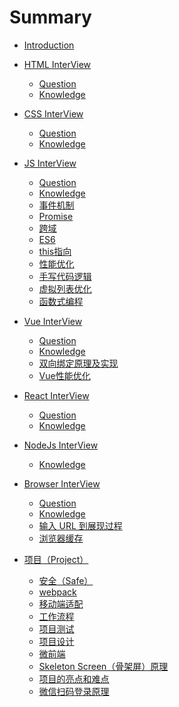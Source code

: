 <!--
 * @Author: Li Zhiliang
 * @Date: 2020-11-18 10:53:38
 * @LastEditors: Li Zhiliang
 * @LastEditTime: 2020-12-16 18:11:58
 * @FilePath: /FE-Interview.git/SUMMARY.md
-->
# Summary

* [Introduction](README.md)

* [HTML InterView](html/README.md)
    * [Question](html/question.md)
    * [Knowledge](html/knowledge.md)

* [CSS InterView](css/README.md)
    * [Question](css/question.md)
    * [Knowledge](css/knowledge.md)

* [JS InterView](javascript/README.md)
    * [Question](javascript/question.md)
    * [Knowledge](javascript/knowledge.md)
    * [事件机制](javascript/event.md)
    * [Promise](javascript/promise.md)
    * [跨域](javascript/cross-domain.md)
    * [ES6](javascript/es6.md)
    * [this指向](javascript/this.md)
    * [性能优化](javascript/performance.md)
    * [手写代码逻辑](javascript/handleWrittenCode.md)
    * [虚拟列表优化](javascript/virtualList.md)
    * [函数式编程]()

* [Vue InterView](vue/README.md)
    * [Question](vue/question.md)
    * [Knowledge](vue/knowledge.md)
    * [双向绑定原理及实现]()
    * [Vue性能优化](vue/optimization.md)

* [React InterView](react/README.md)
    * [Question](react/question.md)
    * [Knowledge](react/knowledge.md)

* [NodeJs InterView](node/README.md)
    * [Knowledge](node/knowledge.md)

* [Browser InterView](browser/README.md)
    * [Question](browser/question.md)
    * [Knowledge](browser/knowledge.md)
    * [输入 URL 到展现过程](browser/urlPageShow.md)
    * [浏览器缓存](browser/cache.md)

* [项目（Project）](project/index.md)
    * [安全（Safe）](project/safe.md)
    * [webpack](project/webpack.md)
    * [移动端适配](project/adapter.md)
    * [工作流程](project/process.md)
    * [项目测试](project/test.md)
    * [项目设计](project/design)
    * [微前端](project/microFront)
    * [Skeleton Screen（骨架屏）原理](project/skeleton)
    * [项目的亮点和难点](project/README.md)
    * [微信扫码登录原理](project/sacnCode.md)
